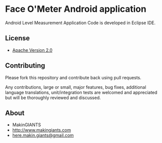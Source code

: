 # Face O'Meter Android application

Android Level Measurement Application
Code is developed in Eclipse IDE.


## License

* [Apache Version 2.0](http://www.apache.org/licenses/LICENSE-2.0.html)


## Contributing

Please fork this repository and contribute back using pull requests.

Any contributions, large or small, major features, bug fixes, additional
language translations, unit/integration tests are welcomed and appreciated
but will be thoroughly reviewed and discussed.


## About

+ MakinGIANTS
+ http://www.makingiants.com
+ here.makin.giants@gmail.com